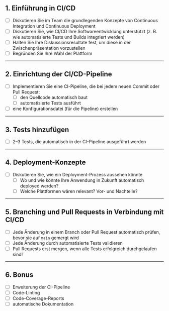 ## 1. Einführung in CI/CD

- [ ] Diskutieren Sie im Team die grundlegenden Konzepte von Continuous Integration und Continuous Deployment
- [ ] Diskutieren Sie, wie CI/CD Ihre Softwareentwicklung unterstützt (z. B. wie automatisierte Tests und Builds integriert werden)
- [ ] Halten Sie Ihre Diskussionsresultate fest, um diese in der Zwischenpräsentation vorzustellen
- [ ] Begründen Sie Ihre Wahl der Plattform

---

## 2. Einrichtung der CI/CD-Pipeline

- [ ] Implementieren Sie eine CI-Pipeline, die bei jedem neuen Commit oder Pull Request:
    - [ ] den Quellcode automatisch baut
    - [ ] automatisierte Tests ausführt
- [ ] eine Konfigurationsdatei (für die Pipeline) erstellen

---

## 3. Tests hinzufügen

- [ ] 2–3 Tests, die automatisch in der CI-Pipeline ausgeführt werden

---

## 4. Deployment-Konzepte

- [ ] Diskutieren Sie, wie ein Deployment-Prozess aussehen könnte
  - [ ] Wo und wie könnte Ihre Anwendung in Zukunft automatisch deployed werden?
  - [ ] Welche Plattformen wären relevant? Vor- und Nachteile?

---

## 5. Branching und Pull Requests in Verbindung mit CI/CD

- [ ] Jede Änderung in einem Branch oder Pull Request automatisch prüfen, bevor sie auf `main` gemergt wird
- [ ] Jede Änderung durch automatisierte Tests validieren
- [ ] Pull Requests erst mergen, wenn alle Tests erfolgreich durchgelaufen sind!

---

## 6. Bonus

- [ ] Erweiterung der CI-Pipeline
- [ ] Code-Linting
- [ ] Code-Coverage-Reports
- [ ] automatische Dokumentation  
